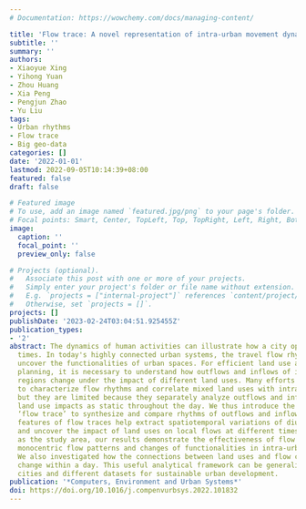 ```yaml
---
# Documentation: https://wowchemy.com/docs/managing-content/

title: 'Flow trace: A novel representation of intra-urban movement dynamics'
subtitle: ''
summary: ''
authors:
- Xiaoyue Xing
- Yihong Yuan
- Zhou Huang
- Xia Peng
- Pengjun Zhao
- Yu Liu
tags:
- Urban rhythms
- Flow trace
- Big geo-data
categories: []
date: '2022-01-01'
lastmod: 2022-09-05T10:14:39+08:00
featured: false
draft: false

# Featured image
# To use, add an image named `featured.jpg/png` to your page's folder.
# Focal points: Smart, Center, TopLeft, Top, TopRight, Left, Right, BottomLeft, Bottom, BottomRight.
image:
  caption: ''
  focal_point: ''
  preview_only: false

# Projects (optional).
#   Associate this post with one or more of your projects.
#   Simply enter your project's folder or file name without extension.
#   E.g. `projects = ["internal-project"]` references `content/project/deep-learning/index.md`.
#   Otherwise, set `projects = []`.
projects: []
publishDate: '2023-02-24T03:04:51.925455Z'
publication_types:
- '2'
abstract: The dynamics of human activities can illustrate how a city operates at different
  times. In today's highly connected urban systems, the travel flow rhythms can help
  uncover the functionalities of urban spaces. For efficient land use and traffic
  planning, it is necessary to understand how outflows and inflows of intra-urban
  regions change under the impact of different land uses. Many efforts have been made
  to characterize flow rhythms and correlate mixed land uses with intra-urban mobility,
  but they are limited because they separately analyze outflows and inflows and treat
  land use impacts as static throughout the day. We thus introduce the concept of
  ‘flow trace’ to synthesize and compare rhythms of outflows and inflows. The geometric
  features of flow traces help extract spatiotemporal variations of diurnal outflows/inflows
  and uncover the impact of land uses on local flows at different times. Using Beijing
  as the study area, our results demonstrate the effectiveness of flow traces in revealing
  monocentric flow patterns and changes of functionalities in intra-urban regions.
  We also investigated how the connections between land uses and flow characteristics
  change within a day. This useful analytical framework can be generalized to new
  cities and different datasets for sustainable urban development.
publication: '*Computers, Environment and Urban Systems*'
doi: https://doi.org/10.1016/j.compenvurbsys.2022.101832
---
```

